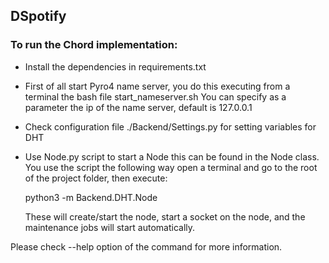 ## DSpotify

### To run the Chord implementation:
- Install the dependencies in requirements.txt

- First of all start Pyro4 name server, you do this executing from a terminal the bash file start_nameserver.sh
You can specify as a parameter the ip of the name server, default is 127.0.0.1

- Check configuration file ./Backend/Settings.py for setting variables for DHT

- Use Node.py script to start a Node this can be found in the Node class.
You use the script the following way open a terminal and go to the root
of the project folder, then execute:

    python3 -m Backend.DHT.Node
    
    These will create/start the node, start a socket on the node, and the maintenance jobs
    will start automatically.

Please check --help option of the command for more information.
